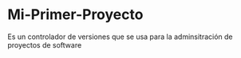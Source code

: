 # Mi-Primer-Proyecto

Es un controlador de versiones que se usa para la adminsitración de proyectos de software
